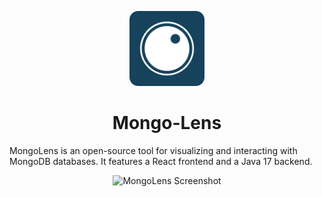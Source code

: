 <p align="center">
  <img src="./assets/icons/500x500.png" alt="MongoLens Logo" width="120" height="120" style="border-radius: 14px;" />

</p>

<h1 align="center">Mongo-Lens</h1>

MongoLens is an open-source tool for visualizing and interacting with MongoDB databases. It features a React frontend and a Java 17 backend.

<p align="center">
  <img src="./assets/screenshot/Screenshot 2024-12-14 at 6.33.53 PM.png" alt="MongoLens Screenshot" width="600" />
</p>
